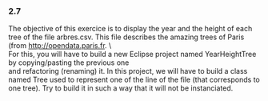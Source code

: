### 2.7
The objective of this exercice is to display the year and the height of each tree of the file arbres.csv. This file describes the amazing trees of Paris (from http://opendata.paris.fr. \ 
\
For this, you will have to build a new Eclipse project named YearHeightTree by copying/pasting the previous one \
and refactoring (renaming) it. In this project, we will have to build a class named Tree used to represent one of the line of the file (that corresponds to one tree). Try to build it in such a way that it will not be instanciated.

